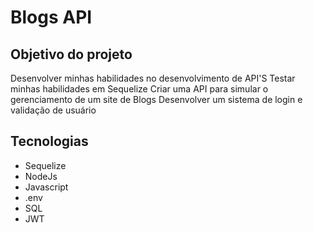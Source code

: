 # Blogs API

## Objetivo do projeto

Desenvolver minhas habilidades no desenvolvimento de API'S
Testar minhas habilidades em Sequelize
Criar uma API para simular o gerenciamento de um site de Blogs
Desenvolver um sistema de login e validação de usuário

## Tecnologias
- Sequelize
- NodeJs
- Javascript
- .env
- SQL
- JWT
